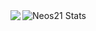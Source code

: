 <img src="https://github-readme-stats.vercel.app/api?username=HongMuchang&show_icons=true&theme=vue-dark" alt="Neos21 Stats">
  <img align="left" src="https://github-readme-stats.vercel.app/api/top-langs/?username=HongMuchang theme=vue-dark" />
